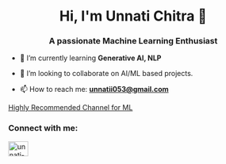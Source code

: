 <h1 align="center">Hi, I'm Unnati Chitra 👋</h1>
<h3 align="center">A passionate Machine Learning Enthusiast</h3>

- 🌱 I’m currently learning **Generative AI, NLP**

- 👯 I’m looking to collaborate on AI/ML based projects.

- 📫 How to reach me: **unnatii053@gmail.com**

<a href="https://www.youtube.com/@campusx-official" target="_blank">Highly Recommended Channel for ML</a> 

<h3 align="left">Connect with me:</h3>
<p align="left">
<a href="https://linkedin.com/in/unnati-chitra-58b92b230" target="blank"><img align="center" src="https://raw.githubusercontent.com/rahuldkjain/github-profile-readme-generator/master/src/images/icons/Social/linked-in-alt.svg" alt="unnati-chitra-58b92b230" height="30" width="40" /></a>
</p>
